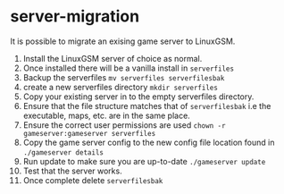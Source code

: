 # server-migration

It is possible to migrate an exising game server to LinuxGSM.

1. Install the LinuxGSM server of choice as normal.
2. Once installed there will be a vanilla install in `serverfiles`
3. Backup the serverfiles `mv serverfiles serverfilesbak`
4. create a new serverfiles directory `mkdir serverfiles`
5. Copy your existing server in to the empty serverfiles directory.
6. Ensure that the file structure matches that of `serverfilesbak` i.e the executable, maps, etc. are in the same place.
7. Ensure the correct user permissions are used `chown -r gameserver:gameserver serverfiles`
8. Copy the game server config to the new config file location found in `./gameserver details`
9. Run update to make sure you are up-to-date `./gameserver update`
10. Test that the server works.
11. Once complete delete `serverfilesbak`
